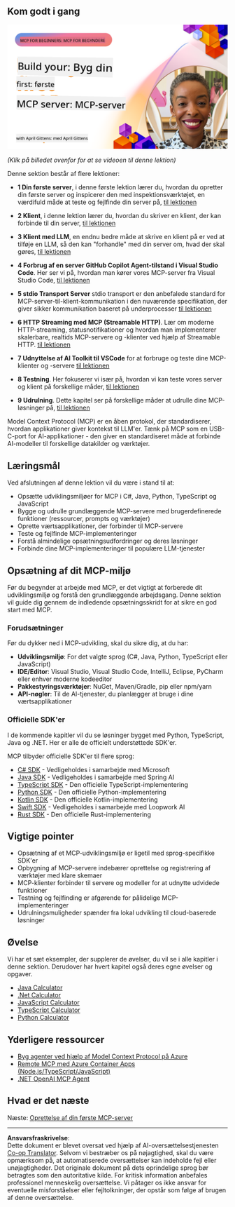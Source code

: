 <!--
CO_OP_TRANSLATOR_METADATA:
{
  "original_hash": "1197b6dbde36773e04a5ae826557fdb9",
  "translation_date": "2025-08-26T17:52:11+00:00",
  "source_file": "03-GettingStarted/README.md",
  "language_code": "da"
}
-->
## Kom godt i gang  

[![Byg din første MCP-server](../../../translated_images/04.0ea920069efd979a0b2dad51e72c1df7ead9c57b3305796068a6cee1f0dd6674.da.png)](https://youtu.be/sNDZO9N4m9Y)

_(Klik på billedet ovenfor for at se videoen til denne lektion)_

Denne sektion består af flere lektioner:

- **1 Din første server**, i denne første lektion lærer du, hvordan du opretter din første server og inspicerer den med inspektionsværktøjet, en værdifuld måde at teste og fejlfinde din server på, [til lektionen](01-first-server/README.md)

- **2 Klient**, i denne lektion lærer du, hvordan du skriver en klient, der kan forbinde til din server, [til lektionen](02-client/README.md)

- **3 Klient med LLM**, en endnu bedre måde at skrive en klient på er ved at tilføje en LLM, så den kan "forhandle" med din server om, hvad der skal gøres, [til lektionen](03-llm-client/README.md)

- **4 Forbrug af en server GitHub Copilot Agent-tilstand i Visual Studio Code**. Her ser vi på, hvordan man kører vores MCP-server fra Visual Studio Code, [til lektionen](04-vscode/README.md)

- **5 stdio Transport Server** stdio transport er den anbefalede standard for MCP-server-til-klient-kommunikation i den nuværende specifikation, der giver sikker kommunikation baseret på underprocesser [til lektionen](05-stdio-server/README.md)

- **6 HTTP Streaming med MCP (Streamable HTTP)**. Lær om moderne HTTP-streaming, statusnotifikationer og hvordan man implementerer skalerbare, realtids MCP-servere og -klienter ved hjælp af Streamable HTTP. [til lektionen](06-http-streaming/README.md)

- **7 Udnyttelse af AI Toolkit til VSCode** for at forbruge og teste dine MCP-klienter og -servere [til lektionen](07-aitk/README.md)

- **8 Testning**. Her fokuserer vi især på, hvordan vi kan teste vores server og klient på forskellige måder, [til lektionen](08-testing/README.md)

- **9 Udrulning**. Dette kapitel ser på forskellige måder at udrulle dine MCP-løsninger på, [til lektionen](09-deployment/README.md)


Model Context Protocol (MCP) er en åben protokol, der standardiserer, hvordan applikationer giver kontekst til LLM'er. Tænk på MCP som en USB-C-port for AI-applikationer - den giver en standardiseret måde at forbinde AI-modeller til forskellige datakilder og værktøjer.

## Læringsmål

Ved afslutningen af denne lektion vil du være i stand til at:

- Opsætte udviklingsmiljøer for MCP i C#, Java, Python, TypeScript og JavaScript
- Bygge og udrulle grundlæggende MCP-servere med brugerdefinerede funktioner (ressourcer, prompts og værktøjer)
- Oprette værtsapplikationer, der forbinder til MCP-servere
- Teste og fejlfinde MCP-implementeringer
- Forstå almindelige opsætningsudfordringer og deres løsninger
- Forbinde dine MCP-implementeringer til populære LLM-tjenester

## Opsætning af dit MCP-miljø

Før du begynder at arbejde med MCP, er det vigtigt at forberede dit udviklingsmiljø og forstå den grundlæggende arbejdsgang. Denne sektion vil guide dig gennem de indledende opsætningsskridt for at sikre en god start med MCP.

### Forudsætninger

Før du dykker ned i MCP-udvikling, skal du sikre dig, at du har:

- **Udviklingsmiljø**: For det valgte sprog (C#, Java, Python, TypeScript eller JavaScript)
- **IDE/Editor**: Visual Studio, Visual Studio Code, IntelliJ, Eclipse, PyCharm eller enhver moderne kodeeditor
- **Pakkestyringsværktøjer**: NuGet, Maven/Gradle, pip eller npm/yarn
- **API-nøgler**: Til de AI-tjenester, du planlægger at bruge i dine værtsapplikationer


### Officielle SDK'er

I de kommende kapitler vil du se løsninger bygget med Python, TypeScript, Java og .NET. Her er alle de officielt understøttede SDK'er.

MCP tilbyder officielle SDK'er til flere sprog:
- [C# SDK](https://github.com/modelcontextprotocol/csharp-sdk) - Vedligeholdes i samarbejde med Microsoft
- [Java SDK](https://github.com/modelcontextprotocol/java-sdk) - Vedligeholdes i samarbejde med Spring AI
- [TypeScript SDK](https://github.com/modelcontextprotocol/typescript-sdk) - Den officielle TypeScript-implementering
- [Python SDK](https://github.com/modelcontextprotocol/python-sdk) - Den officielle Python-implementering
- [Kotlin SDK](https://github.com/modelcontextprotocol/kotlin-sdk) - Den officielle Kotlin-implementering
- [Swift SDK](https://github.com/modelcontextprotocol/swift-sdk) - Vedligeholdes i samarbejde med Loopwork AI
- [Rust SDK](https://github.com/modelcontextprotocol/rust-sdk) - Den officielle Rust-implementering

## Vigtige pointer

- Opsætning af et MCP-udviklingsmiljø er ligetil med sprog-specifikke SDK'er
- Opbygning af MCP-servere indebærer oprettelse og registrering af værktøjer med klare skemaer
- MCP-klienter forbinder til servere og modeller for at udnytte udvidede funktioner
- Testning og fejlfinding er afgørende for pålidelige MCP-implementeringer
- Udrulningsmuligheder spænder fra lokal udvikling til cloud-baserede løsninger

## Øvelse

Vi har et sæt eksempler, der supplerer de øvelser, du vil se i alle kapitler i denne sektion. Derudover har hvert kapitel også deres egne øvelser og opgaver.

- [Java Calculator](./samples/java/calculator/README.md)
- [.Net Calculator](../../../03-GettingStarted/samples/csharp)
- [JavaScript Calculator](./samples/javascript/README.md)
- [TypeScript Calculator](./samples/typescript/README.md)
- [Python Calculator](../../../03-GettingStarted/samples/python)

## Yderligere ressourcer

- [Byg agenter ved hjælp af Model Context Protocol på Azure](https://learn.microsoft.com/azure/developer/ai/intro-agents-mcp)
- [Remote MCP med Azure Container Apps (Node.js/TypeScript/JavaScript)](https://learn.microsoft.com/samples/azure-samples/mcp-container-ts/mcp-container-ts/)
- [.NET OpenAI MCP Agent](https://learn.microsoft.com/samples/azure-samples/openai-mcp-agent-dotnet/openai-mcp-agent-dotnet/)

## Hvad er det næste

Næste: [Oprettelse af din første MCP-server](01-first-server/README.md)

---

**Ansvarsfraskrivelse**:  
Dette dokument er blevet oversat ved hjælp af AI-oversættelsestjenesten [Co-op Translator](https://github.com/Azure/co-op-translator). Selvom vi bestræber os på nøjagtighed, skal du være opmærksom på, at automatiserede oversættelser kan indeholde fejl eller unøjagtigheder. Det originale dokument på dets oprindelige sprog bør betragtes som den autoritative kilde. For kritisk information anbefales professionel menneskelig oversættelse. Vi påtager os ikke ansvar for eventuelle misforståelser eller fejltolkninger, der opstår som følge af brugen af denne oversættelse.